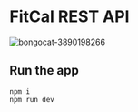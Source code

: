 # FitCal REST API

![bongocat-3890198266](https://github.com/FitCal-app/fitcal-api/assets/39599216/9230ec97-36d0-447f-a471-1269320be4ad)


## Run the app

    npm i
    npm run dev
